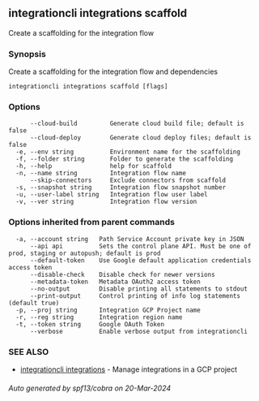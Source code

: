 ## integrationcli integrations scaffold

Create a scaffolding for the integration flow

### Synopsis

Create a scaffolding for the integration flow and dependencies

```
integrationcli integrations scaffold [flags]
```

### Options

```
      --cloud-build         Generate cloud build file; default is false
      --cloud-deploy        Generate cloud deploy files; default is false
  -e, --env string          Environment name for the scaffolding
  -f, --folder string       Folder to generate the scaffolding
  -h, --help                help for scaffold
  -n, --name string         Integration flow name
      --skip-connectors     Exclude connectors from scaffold
  -s, --snapshot string     Integration flow snapshot number
  -u, --user-label string   Integration flow user label
  -v, --ver string          Integration flow version
```

### Options inherited from parent commands

```
  -a, --account string   Path Service Account private key in JSON
      --api api          Sets the control plane API. Must be one of prod, staging or autopush; default is prod
      --default-token    Use Google default application credentials access token
      --disable-check    Disable check for newer versions
      --metadata-token   Metadata OAuth2 access token
      --no-output        Disable printing all statements to stdout
      --print-output     Control printing of info log statements (default true)
  -p, --proj string      Integration GCP Project name
  -r, --reg string       Integration region name
  -t, --token string     Google OAuth Token
      --verbose          Enable verbose output from integrationcli
```

### SEE ALSO

* [integrationcli integrations](integrationcli_integrations.md)	 - Manage integrations in a GCP project

###### Auto generated by spf13/cobra on 20-Mar-2024
